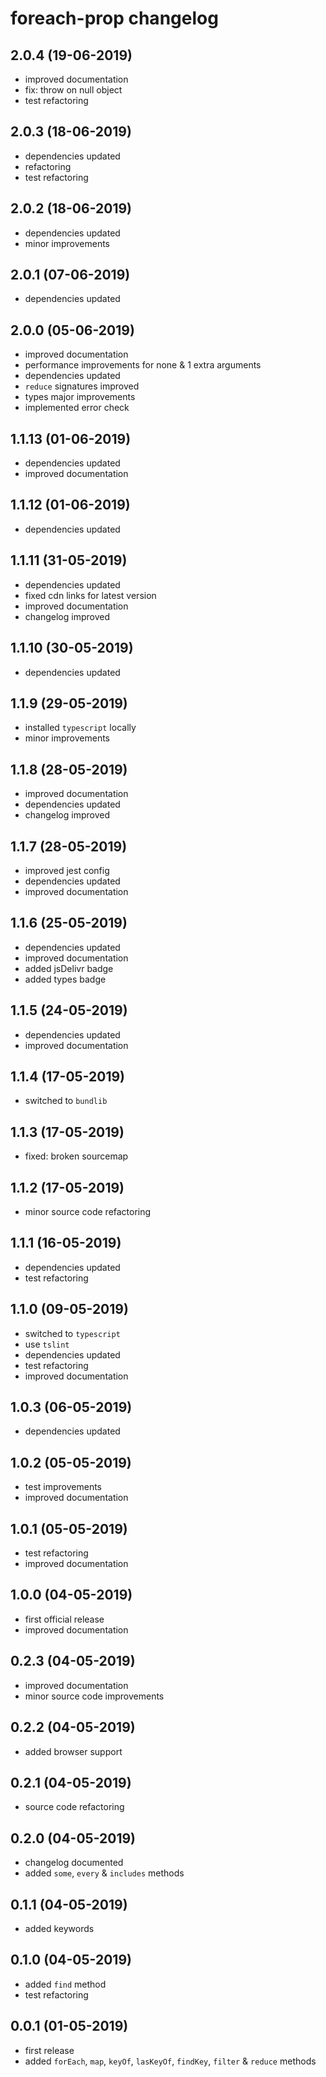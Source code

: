 # foreach-prop changelog

## 2.0.4 (19-06-2019)

* improved documentation
* fix: throw on null object
* test refactoring

## 2.0.3 (18-06-2019)

* dependencies updated
* refactoring
* test refactoring

## 2.0.2 (18-06-2019)

* dependencies updated
* minor improvements

## 2.0.1 (07-06-2019)

* dependencies updated

## 2.0.0 (05-06-2019)

* improved documentation
* performance improvements for none & 1 extra arguments
* dependencies updated
* `reduce` signatures improved
* types major improvements
* implemented error check

## 1.1.13 (01-06-2019)

* dependencies updated
* improved documentation

## 1.1.12 (01-06-2019)

* dependencies updated

## 1.1.11 (31-05-2019)

* dependencies updated
* fixed cdn links for latest version
* improved documentation
* changelog improved

## 1.1.10 (30-05-2019)

* dependencies updated

## 1.1.9 (29-05-2019)

* installed `typescript` locally
* minor improvements

## 1.1.8 (28-05-2019)

* improved documentation
* dependencies updated
* changelog improved

## 1.1.7 (28-05-2019)

* improved jest config
* dependencies updated
* improved documentation

## 1.1.6 (25-05-2019)

* dependencies updated
* improved documentation
* added jsDelivr badge
* added types badge

## 1.1.5 (24-05-2019)

* dependencies updated
* improved documentation

## 1.1.4 (17-05-2019)

* switched to `bundlib`

## 1.1.3 (17-05-2019)

* fixed: broken sourcemap

## 1.1.2 (17-05-2019)

* minor source code refactoring

## 1.1.1 (16-05-2019)

* dependencies updated
* test refactoring

## 1.1.0 (09-05-2019)

* switched to `typescript`
* use `tslint`
* dependencies updated
* test refactoring
* improved documentation

## 1.0.3 (06-05-2019)

* dependencies updated

## 1.0.2 (05-05-2019)

* test improvements
* improved documentation

## 1.0.1 (05-05-2019)

* test refactoring
* improved documentation

## 1.0.0 (04-05-2019)

* first official release
* improved documentation

## 0.2.3 (04-05-2019)

* improved documentation
* minor source code improvements

## 0.2.2 (04-05-2019)

* added browser support

## 0.2.1 (04-05-2019)

* source code refactoring

## 0.2.0 (04-05-2019)

* changelog documented
* added `some`, `every` & `includes` methods

## 0.1.1 (04-05-2019)

* added keywords

## 0.1.0 (04-05-2019)

* added `find` method
* test refactoring

## 0.0.1 (01-05-2019)

* first release
* added `forEach`, `map`, `keyOf`, `lasKeyOf`, `findKey`, `filter` & `reduce` methods
